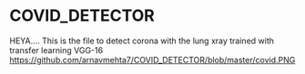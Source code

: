 # COVID_DETECTOR
HEYA.... This is the file to detect corona with the lung xray trained with transfer learning VGG-16
https://github.com/arnavmehta7/COVID_DETECTOR/blob/master/covid.PNG

